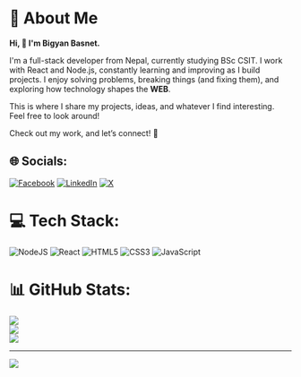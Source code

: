 # 💫 About Me

**Hi, 👋 I'm Bigyan Basnet.**  

I'm a full-stack developer from Nepal, currently studying BSc CSIT. I work with React and Node.js, constantly learning and improving as I build projects. I enjoy solving problems, breaking things (and fixing them), and exploring how technology shapes the **WEB**.  

This is where I share my projects, ideas, and whatever I find interesting. Feel free to look around!  

Check out my work, and let’s connect! 🚀  




## 🌐 Socials:
[![Facebook](https://img.shields.io/badge/Facebook-%231877F2.svg?logo=Facebook&logoColor=white)](https://facebook.com/bigyan.basnet.7547) [![LinkedIn](https://img.shields.io/badge/LinkedIn-%230077B5.svg?logo=linkedin&logoColor=white)](https://linkedin.com/in/bigyan-basnet) [![X](https://img.shields.io/badge/X-black.svg?logo=X&logoColor=white)](https://x.com/BigyanBasnetX) 

# 💻 Tech Stack:
![NodeJS](https://img.shields.io/badge/node.js-6DA55F?style=for-the-badge&logo=node.js&logoColor=white) ![React](https://img.shields.io/badge/react-%2320232a.svg?style=for-the-badge&logo=react&logoColor=%2361DAFB) ![HTML5](https://img.shields.io/badge/html5-%23E34F26.svg?style=for-the-badge&logo=html5&logoColor=white)  ![CSS3](https://img.shields.io/badge/css3-%231572B6.svg?style=for-the-badge&logo=css3&logoColor=white)  ![JavaScript](https://img.shields.io/badge/javascript-%23323330.svg?style=for-the-badge&logo=javascript&logoColor=%23F7DF1E) 
# 📊 GitHub Stats:
![](https://github-readme-stats.vercel.app/api?username=Bigyanhub&theme=dark&hide_border=false&include_all_commits=true&count_private=false)<br/>
![](https://github-readme-streak-stats.herokuapp.com/?user=Bigyanhub&theme=dark&hide_border=false)<br/>
![](https://github-readme-stats.vercel.app/api/top-langs/?username=Bigyanhub&theme=dark&hide_border=false&include_all_commits=true&count_private=false&layout=compact)

---
[![](https://visitcount.itsvg.in/api?id=Bigyanhub&icon=0&color=0)](https://visitcount.itsvg.in)


<!-- Proudly created with GPRM ( https://gprm.itsvg.in ) -->
